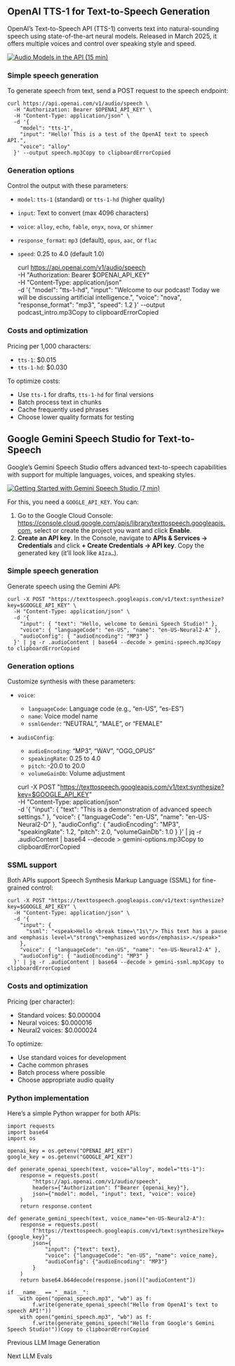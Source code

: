 ## OpenAI TTS-1 for Text-to-Speech Generation

OpenAI’s Text-to-Speech API (TTS-1) converts text into natural-sounding speech
using state-of-the-art neural models. Released in March 2025, it offers
multiple voices and control over speaking style and speed.

[![Audio Models in the API \(15
min\)](https://i.ytimg.com/vi_webp/lXb0L16ISAc/sddefault.webp)](https://youtu.be/lXb0L16ISAc)

### Simple speech generation

To generate speech from text, send a POST request to the speech endpoint:

    
    
    curl https://api.openai.com/v1/audio/speech \
      -H "Authorization: Bearer $OPENAI_API_KEY" \
      -H "Content-Type: application/json" \
      -d '{
        "model": "tts-1",
        "input": "Hello! This is a test of the OpenAI text to speech API.",
        "voice": "alloy"
      }' --output speech.mp3Copy to clipboardErrorCopied

### Generation options

Control the output with these parameters:

  * `model`: `tts-1` (standard) or `tts-1-hd` (higher quality)
  * `input`: Text to convert (max 4096 characters)
  * `voice`: `alloy`, `echo`, `fable`, `onyx`, `nova`, or `shimmer`
  * `response_format`: `mp3` (default), `opus`, `aac`, or `flac`
  * `speed`: 0.25 to 4.0 (default 1.0)

    
    
    curl https://api.openai.com/v1/audio/speech \
      -H "Authorization: Bearer $OPENAI_API_KEY" \
      -H "Content-Type: application/json" \
      -d '{
        "model": "tts-1-hd",
        "input": "Welcome to our podcast! Today we will be discussing artificial intelligence.",
        "voice": "nova",
        "response_format": "mp3",
        "speed": 1.2
      }' --output podcast_intro.mp3Copy to clipboardErrorCopied

### Costs and optimization

Pricing per 1,000 characters:

  * `tts-1`: $0.015
  * `tts-1-hd`: $0.030

To optimize costs:

  * Use `tts-1` for drafts, `tts-1-hd` for final versions
  * Batch process text in chunks
  * Cache frequently used phrases
  * Choose lower quality formats for testing

## Google Gemini Speech Studio for Text-to-Speech

Google’s Gemini Speech Studio offers advanced text-to-speech capabilities with
support for multiple languages, voices, and speaking styles.

[![Getting Started with Gemini Speech Studio \(7
min\)](https://i.ytimg.com/vi_webp/Rx8PmBo9vfI/sddefault.webp)](https://youtu.be/Rx8PmBo9vfI)

For this, you need a `GOOGLE_API_KEY`. You can:

  1. Go to the Google Cloud Console: <https://console.cloud.google.com/apis/library/texttospeech.googleapis.com>, select or create the project you want and click **Enable**.
  2. **Create an API key**. In the Console, navigate to **APIs & Services → Credentials** and click **\+ Create Credentials → API key**. Copy the generated key (it’ll look like `AIza…`).

### Simple speech generation

Generate speech using the Gemini API:

    
    
    curl -X POST "https://texttospeech.googleapis.com/v1/text:synthesize?key=$GOOGLE_API_KEY" \
      -H "Content-Type: application/json" \
      -d '{
        "input": { "text": "Hello, welcome to Gemini Speech Studio!" },
        "voice": { "languageCode": "en-US", "name": "en-US-Neural2-A" },
        "audioConfig": { "audioEncoding": "MP3" }
      }' | jq -r .audioContent | base64 --decode > gemini-speech.mp3Copy to clipboardErrorCopied

### Generation options

Customize synthesis with these parameters:

  * `voice`:
    * `languageCode`: Language code (e.g., “en-US”, “es-ES”)
    * `name`: Voice model name
    * `ssmlGender`: “NEUTRAL”, “MALE”, or “FEMALE”
  * `audioConfig`:
    * `audioEncoding`: “MP3”, “WAV”, “OGG_OPUS”
    * `speakingRate`: 0.25 to 4.0
    * `pitch`: -20.0 to 20.0
    * `volumeGainDb`: Volume adjustment

    
    
    curl -X POST "https://texttospeech.googleapis.com/v1/text:synthesize?key=$GOOGLE_API_KEY" \
      -H "Content-Type: application/json" \
      -d '{
        "input": {
          "text": "This is a demonstration of advanced speech settings."
        },
        "voice": {
          "languageCode": "en-US",
          "name": "en-US-Neural2-D"
        },
        "audioConfig": {
          "audioEncoding": "MP3",
          "speakingRate": 1.2,
          "pitch": 2.0,
          "volumeGainDb": 1.0
        }
      }' | jq -r .audioContent | base64 --decode > gemini-options.mp3Copy to clipboardErrorCopied

### SSML support

Both APIs support Speech Synthesis Markup Language (SSML) for fine-grained
control:

    
    
    curl -X POST "https://texttospeech.googleapis.com/v1/text:synthesize?key=$GOOGLE_API_KEY" \
      -H "Content-Type: application/json" \
      -d '{
        "input": {
          "ssml": "<speak>Hello <break time=\"1s\"/> This text has a pause and <emphasis level=\"strong\">emphasized words</emphasis>.</speak>"
        },
        "voice": { "languageCode": "en-US", "name": "en-US-Neural2-A" },
        "audioConfig": { "audioEncoding": "MP3" }
      }' | jq -r .audioContent | base64 --decode > gemini-ssml.mp3Copy to clipboardErrorCopied

### Costs and optimization

Pricing (per character):

  * Standard voices: $0.000004
  * Neural voices: $0.000016
  * Neural2 voices: $0.000024

To optimize:

  * Use standard voices for development
  * Cache common phrases
  * Batch process where possible
  * Choose appropriate audio quality

### Python implementation

Here’s a simple Python wrapper for both APIs:

    
    
    import requests
    import base64
    import os
    
    openai_key = os.getenv("OPENAI_API_KEY")
    google_key = os.getenv("GOOGLE_API_KEY")
    
    def generate_openai_speech(text, voice="alloy", model="tts-1"):
        response = requests.post(
            "https://api.openai.com/v1/audio/speech",
            headers={"Authorization": f"Bearer {openai_key}"},
            json={"model": model, "input": text, "voice": voice}
        )
        return response.content
    
    def generate_gemini_speech(text, voice_name="en-US-Neural2-A"):
        response = requests.post(
            f"https://texttospeech.googleapis.com/v1/text:synthesize?key={google_key}",
            json={
                "input": {"text": text},
                "voice": {"languageCode": "en-US", "name": voice_name},
                "audioConfig": {"audioEncoding": "MP3"}
            }
        )
        return base64.b64decode(response.json()["audioContent"])
    
    if __name__ == "__main__":
        with open("openai_speech.mp3", "wb") as f:
            f.write(generate_openai_speech("Hello from OpenAI's text to speech API!"))
        with open("gemini_speech.mp3", "wb") as f:
            f.write(generate_gemini_speech("Hello from Google's Gemini Speech Studio!"))Copy to clipboardErrorCopied

Previous LLM Image Generation

Next LLM Evals

